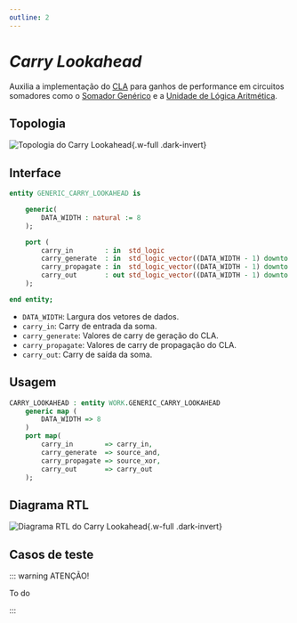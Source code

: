 ```yaml
---
outline: 2
---
```


# _Carry Lookahead_

<a href="https://github.com/insper-riscv/core/blob/main/src/GENERIC_CARRY_LOOKAHEAD.vhd" target="blank"><Badge type="tip" text="GENERIC_CARRY_LOOKAHEAD.vhd &boxbox;" /></a>

Auxilia a implementação do [CLA](https://en.wikipedia.org/wiki/Carry-lookahead_adder) para ganhos de performance em circuitos somadores como o [Somador Genérico](/reference/entities/generic_adder) e a [Unidade de Lógica Aritmética](/reference/entities/rv32i_alu). 

## Topologia

<pan-container>

![Topologia do Carry Lookahead](/images/reference/entities/generic_carry_lookahead_topology.mermaid.drawio.svg){.w-full .dark-invert}

</pan-container>

## Interface

```vhdl
entity GENERIC_CARRY_LOOKAHEAD is

    generic(
        DATA_WIDTH : natural := 8
    );

    port (
        carry_in        : in  std_logic                                   := '0';
        carry_generate  : in  std_logic_vector((DATA_WIDTH - 1) downto 0) := (others => '0');
        carry_propagate : in  std_logic_vector((DATA_WIDTH - 1) downto 0) := (others => '0');
        carry_out       : out std_logic_vector((DATA_WIDTH - 1) downto 0)
    );

end entity;
```

- `DATA_WIDTH`: Largura dos vetores de dados.
- `carry_in`: Carry de entrada da soma.
- `carry_generate`: Valores de carry de geração do CLA.
- `carry_propagate`: Valores de carry de propagação do CLA.
- `carry_out`: Carry de saída da soma.

## Usagem

```vhdl
CARRY_LOOKAHEAD : entity WORK.GENERIC_CARRY_LOOKAHEAD
    generic map (
        DATA_WIDTH => 8
    )
    port map(
        carry_in        => carry_in,
        carry_generate  => source_and,
        carry_propagate => source_xor,
        carry_out       => carry_out
    );
```

## Diagrama RTL

<pan-container>

![Diagrama RTL do Carry Lookahead](/images/reference/entities/generic_carry_lookahead_netlist.svg){.w-full .dark-invert}

</pan-container>

## Casos de teste

<a href="https://github.com/insper-riscv/core/blob/main/test/test_GENERIC_CARRY_LOOKAHEAD.py" target="blank"><Badge type="tip" text="test_GENERIC_CARRY_LOOKAHEAD.py &boxbox;" /></a>

::: warning ATENÇÃO!

To do

:::
